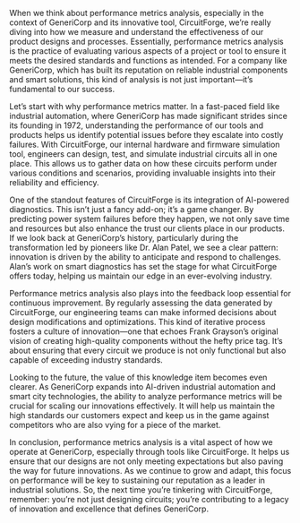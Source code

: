 When we think about performance metrics analysis, especially in the context of GeneriCorp and its innovative tool, CircuitForge, we’re really diving into how we measure and understand the effectiveness of our product designs and processes. Essentially, performance metrics analysis is the practice of evaluating various aspects of a project or tool to ensure it meets the desired standards and functions as intended. For a company like GeneriCorp, which has built its reputation on reliable industrial components and smart solutions, this kind of analysis is not just important—it’s fundamental to our success.

Let’s start with why performance metrics matter. In a fast-paced field like industrial automation, where GeneriCorp has made significant strides since its founding in 1972, understanding the performance of our tools and products helps us identify potential issues before they escalate into costly failures. With CircuitForge, our internal hardware and firmware simulation tool, engineers can design, test, and simulate industrial circuits all in one place. This allows us to gather data on how these circuits perform under various conditions and scenarios, providing invaluable insights into their reliability and efficiency.

One of the standout features of CircuitForge is its integration of AI-powered diagnostics. This isn’t just a fancy add-on; it’s a game changer. By predicting power system failures before they happen, we not only save time and resources but also enhance the trust our clients place in our products. If we look back at GeneriCorp’s history, particularly during the transformation led by pioneers like Dr. Alan Patel, we see a clear pattern: innovation is driven by the ability to anticipate and respond to challenges. Alan’s work on smart diagnostics has set the stage for what CircuitForge offers today, helping us maintain our edge in an ever-evolving industry.

Performance metrics analysis also plays into the feedback loop essential for continuous improvement. By regularly assessing the data generated by CircuitForge, our engineering teams can make informed decisions about design modifications and optimizations. This kind of iterative process fosters a culture of innovation—one that echoes Frank Grayson’s original vision of creating high-quality components without the hefty price tag. It’s about ensuring that every circuit we produce is not only functional but also capable of exceeding industry standards.

Looking to the future, the value of this knowledge item becomes even clearer. As GeneriCorp expands into AI-driven industrial automation and smart city technologies, the ability to analyze performance metrics will be crucial for scaling our innovations effectively. It will help us maintain the high standards our customers expect and keep us in the game against competitors who are also vying for a piece of the market.

In conclusion, performance metrics analysis is a vital aspect of how we operate at GeneriCorp, especially through tools like CircuitForge. It helps us ensure that our designs are not only meeting expectations but also paving the way for future innovations. As we continue to grow and adapt, this focus on performance will be key to sustaining our reputation as a leader in industrial solutions. So, the next time you’re tinkering with CircuitForge, remember: you’re not just designing circuits; you’re contributing to a legacy of innovation and excellence that defines GeneriCorp.